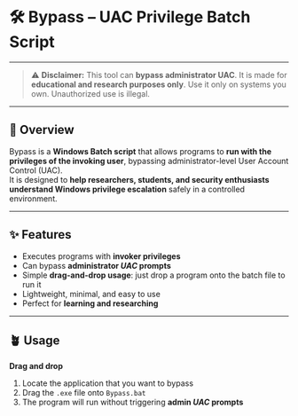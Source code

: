 # 🛠️ Bypass – UAC Privilege Batch Script

---

> ⚠️ **Disclaimer:** This tool can **bypass administrator UAC**. It is made for **educational and research purposes only**. Use it only on systems you own. Unauthorized use is illegal.

---

## 🎯 Overview

Bypass is a **Windows Batch script** that allows programs to **run with the privileges of the invoking user**, bypassing administrator-level User Account Control (UAC).  
It is designed to **help researchers, students, and security enthusiasts understand Windows privilege escalation** safely in a controlled environment.

---

## ✨ Features

- Executes programs with **invoker privileges**  
- Can bypass **administrator *UAC* prompts**  
- Simple **drag-and-drop usage**: just drop a program onto the batch file to run it  
- Lightweight, minimal, and easy to use  
- Perfect for **learning and researching**

---

## 🪴 Usage

**Drag and drop**  
1. Locate the application that you want to bypass  
2. Drag the `.exe` file onto `Bypass.bat`  
3. The program will run without triggering **admin *UAC* prompts**
